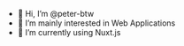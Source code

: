 - 👋 Hi, I’m @peter-btw
- 👀 I’m mainly interested in Web Applications
- 🌱 I’m currently using Nuxt.js
<!-- - 💞️ I’m looking to collaborate on ...
- 📫 How to reach me ... -->

<!---
peter-btw/peter-btw is a ✨ special ✨ repository because its `README.md` (this file) appears on your GitHub profile.
You can click the Preview link to take a look at your changes.
--->
